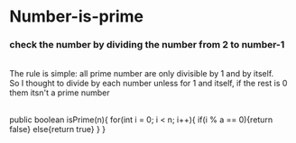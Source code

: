 # Number-is-prime
<h3>check the number by dividing the number from 2 to number-1</h3>
<br>
The rule is simple: all prime number are only divisible by 1 and by itself.<br>
So I thought to divide by each number unless for 1 and itself, if the rest is 0 them itsn't a prime number<br>
<br>
<p>  public boolean isPrime(n){
    for(int i = 0; i < n; i++){
      if(i % a == 0){return false}
      else{return true}
    }
  }</p>
